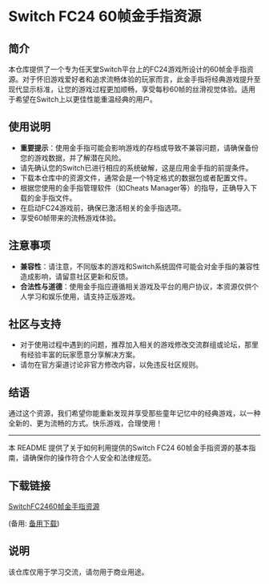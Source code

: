 # Switch FC24 60帧金手指资源

## 简介

本仓库提供了一个专为任天堂Switch平台上的FC24游戏所设计的60帧金手指资源。对于怀旧游戏爱好者和追求流畅体验的玩家而言，此金手指将经典游戏提升至现代显示标准，让您的游戏过程更加顺畅，享受每秒60帧的丝滑视觉体验。适用于希望在Switch上以更佳性能重温经典的用户。

## 使用说明

- **重要提示**：使用金手指可能会影响游戏的存档或导致不兼容问题，请确保备份您的游戏数据，并了解潜在风险。
- 请先确认您的Switch已进行相应的系统破解，这是应用金手指的前提条件。
- 下载本仓库中的资源文件，通常会是一个特定格式的数据包或者配置文件。
- 根据您使用的金手指管理软件（如Cheats Manager等）的指导，正确导入下载的金手指文件。
- 在启动FC24游戏前，确保已激活相关的金手指选项。
- 享受60帧带来的流畅游戏体验。

## 注意事项

- **兼容性**：请注意，不同版本的游戏和Switch系统固件可能会对金手指的兼容性造成影响，请留意社区更新和反馈。
- **合法性与道德**：使用金手指应遵循相关游戏及平台的用户协议，本资源仅供个人学习和娱乐使用，请支持正版游戏。

## 社区与支持

- 对于使用过程中遇到的问题，推荐加入相关的游戏修改交流群组或论坛，那里有经验丰富的玩家愿意分享解决方案。
- 请勿在官方渠道讨论非官方修改内容，以免违反社区规则。

## 结语

通过这个资源，我们希望你能重新发现并享受那些童年记忆中的经典游戏，以一种全新的、更为流畅的方式。快乐游戏，合理使用！

---

本 README 提供了关于如何利用提供的Switch FC24 60帧金手指资源的基本指南，请确保你的操作符合个人安全和法律规范。

## 下载链接
[SwitchFC2460帧金手指资源](https://pan.quark.cn/s/f6d07ff21e12) 

(备用: [备用下载](https://pan.baidu.com/s/1zqa8Cg4FE75zVjawiDlEXg?pwd=1234))

## 说明

该仓库仅用于学习交流，请勿用于商业用途。
